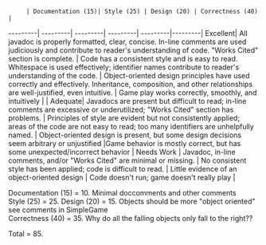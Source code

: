          | Documentation (15)| Style (25) | Design (20) | Correctness (40) | 
---------| ---------| ---------| ---------| ---------|---------|
Excellent|   All javadoc is properly formatted, clear, concise. In-line comments are used judiciously and contribute to reader's understanding of code. "Works Cited" section is complete.           |   Code has a consistent style and is easy to read. Whitespace is used effectively; identifier names contribute to reader's understanding of the code.          | Object-oriented design principles have used correctly and effectively. Inheritance, composition, and other relationships are well-justified, even intuitive.            | Game play works correctly, smoothly, and intuitively   |           |
Adequate|  Javadocs are present but difficult to read; in-line comments are excessive or underutilized; "Works Cited" section has problems.  | Principles of style are evident but not consistently applied; areas of the code are not easy to read; too many identifiers are unhelpfully named. |  Object-oriented design is present, but some design decisions seem arbitrary or  unjustified             |Game behavior is mostly correct, but has some unexpected/incorrect behavior            |
Needs Work | Javadoc, in-line comments, and/or "Works Cited" are minimal or missing.            |  No consistent style has been applied; code is difficult to read.           | Little evidence of an object-oriented design   | Code doesn't run; game doesn't really play            |

Documentation (15) =  10. Minimal doccomments and other comments   
Style (25) =  25. 
Design (20) =   15.  Objects should be more "object oriented" see comments in SimpleGame  
Correctness (40) =  35. Why do all the falling objects only fall to the right??   
  
Total =   85.  
